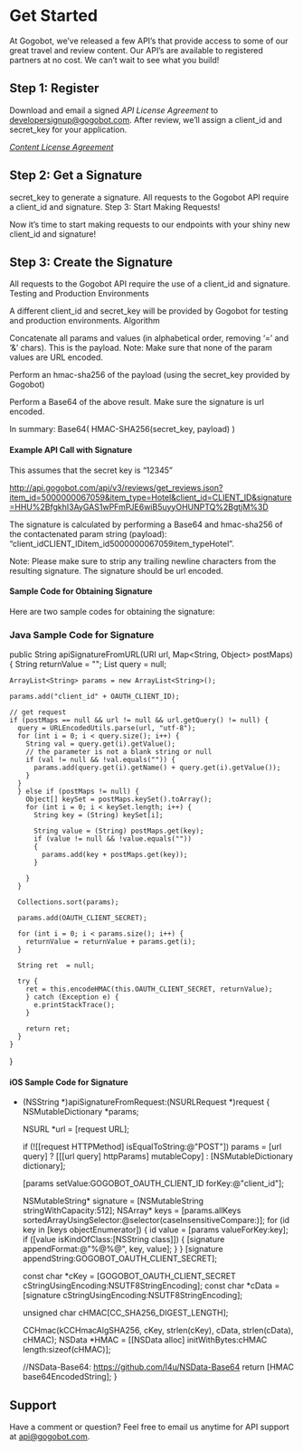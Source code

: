 # Get Started

At Gogobot, we’ve released a few API’s that provide access to some of our great travel and review content. Our API’s are available to registered partners at no cost. We can’t wait to see what you build!

## Step 1: Register

Download and email a signed *API License Agreement* to developersignup@gogobot.com. After review, we’ll assign a client_id and secret_key for your application.

*[Content License Agreement](https://drive.google.com/file/d/0B2GIbeh3a3RnZF9QTjREYkZ2SlU/edit?usp=sharing)*

## Step 2: Get a Signature

secret_key to generate a signature. All requests to the Gogobot API require a client_id and signature.
Step 3: Start Making Requests!

Now it’s time to start making requests to our endpoints with your shiny new client_id and signature!


## Step 3: Create the Signature
All requests to the Gogobot API require the use of a client_id and signature.
Testing and Production Environments

A different client_id and secret_key will be provided by Gogobot for testing and production environments.
Algorithm

Concatenate all params and values (in alphabetical order, removing ‘=’ and ‘&’ chars). This is the payload. Note: Make sure that none of the param values are URL encoded.

Perform an hmac-sha256 of the payload (using the secret_key provided by Gogobot)

Perform a Base64 of the above result. Make sure the signature is url encoded.

In summary: Base64( HMAC-SHA256(secret_key, payload) )

#### Example API Call with Signature
This assumes that the secret key is “12345”

http://api.gogobot.com/api/v3/reviews/get_reviews.json?item_id=5000000067059&item_type=Hotel&client_id=CLIENT_ID&signature=HHU%2BfgkhI3AyGAS1wPFmPJE6wiB5uyyOHUNPTQ%2BgtjM%3D

The signature is calculated by performing a Base64 and hmac-sha256 of the contactenated param string (payload): “client_idCLIENT_IDitem_id5000000067059item_typeHotel”.

Note: Please make sure to strip any trailing newline characters from the resulting signature. The signature should be url encoded.

#### Sample Code for Obtaining Signature
Here are two sample codes for obtaining the signature:

### Java Sample Code for Signature

  public String apiSignatureFromURL(URI url, Map<String, Object> postMaps) {
    String returnValue = "";
    List<NameValuePair> query = null;

    ArrayList<String> params = new ArrayList<String>();

    params.add("client_id" + OAUTH_CLIENT_ID);

    // get request
    if (postMaps == null && url != null && url.getQuery() != null) {
      query = URLEncodedUtils.parse(url, "utf-8");
      for (int i = 0; i < query.size(); i++) {
        String val = query.get(i).getValue();
        // the parameter is not a blank string or null
        if (val != null && !val.equals("")) {
          params.add(query.get(i).getName() + query.get(i).getValue());
        }
      }
      } else if (postMaps != null) {
        Object[] keySet = postMaps.keySet().toArray();
        for (int i = 0; i < keySet.length; i++) {
          String key = (String) keySet[i];

          String value = (String) postMaps.get(key);
          if (value != null && !value.equals("")) 
          {
            params.add(key + postMaps.get(key));
          }
        
        }
      }

      Collections.sort(params);

      params.add(OAUTH_CLIENT_SECRET);

      for (int i = 0; i < params.size(); i++) {
        returnValue = returnValue + params.get(i);
      }

      String ret  = null;
    
      try {
        ret = this.encodeHMAC(this.OAUTH_CLIENT_SECRET, returnValue);
        } catch (Exception e) {
          e.printStackTrace();
        }
    
        return ret;
      }
    }
  }


#### iOS Sample Code for Signature

  - (NSString *)apiSignatureFromRequest:(NSURLRequest *)request {
    NSMutableDictionary *params;
  
    NSURL *url = [request URL];
    
    if (![[request HTTPMethod] isEqualToString:@"POST"])
    params = [url query] ? [[[url query] httpParams] mutableCopy] : [NSMutableDictionary dictionary];
  
    [params setValue:GOGOBOT_OAUTH_CLIENT_ID forKey:@"client_id"];
      
    NSMutableString* signature = [NSMutableString stringWithCapacity:512];
    NSArray* keys = [params.allKeys sortedArrayUsingSelector:@selector(caseInsensitiveCompare:)];
    for (id key in [keys objectEnumerator]) {
      id value = [params valueForKey:key];
      if ([value isKindOfClass:[NSString class]]) {
        [signature appendFormat:@"%@%@", key, value];
      }
    }
    [signature appendString:GOGOBOT_OAUTH_CLIENT_SECRET];
  
    const char *cKey  = [GOGOBOT_OAUTH_CLIENT_SECRET     
    cStringUsingEncoding:NSUTF8StringEncoding];
    const char *cData = [signature cStringUsingEncoding:NSUTF8StringEncoding];

    unsigned char cHMAC[CC_SHA256_DIGEST_LENGTH];
    
    CCHmac(kCCHmacAlgSHA256, cKey, strlen(cKey), cData, strlen(cData), cHMAC);
    NSData *HMAC = [[NSData alloc] initWithBytes:cHMAC length:sizeof(cHMAC)];

    //NSData-Base64: https://github.com/l4u/NSData-Base64
    return [HMAC base64EncodedString];
  }
  
## Support

Have a comment or question? Feel free to email us anytime for API support at [api@gogobot.com](mailto:api.gogobot.com).